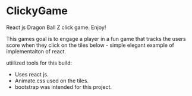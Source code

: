 # ClickyGame
React js Dragon Ball Z click game. Enjoy!

This games goal is to engage a player in a fun game that tracks
the users score when they click on the tiles below - simple elegant 
example of implementaiton of react. 


utiilized tools for this build:

-  Uses react js.
-  Animate.css used on the tiles.
-  bootstrap was intended for this project.
